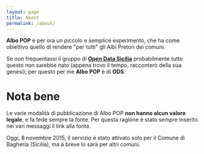 ```yaml
---
layout: page
title: About
permalink: /about/
---
```


**Albo POP** è per ora un piccolo e semplice esperimento, che ha come obiettivo quello di rendere "per tutti" gli Albi Pretori dei comuni.

Se non frequentassi il gruppo di **[Open Data Sicilia](http://opendatasicilia.it/)** probabilmente tutto questo non sarebbe nato (appena trovo il tempo, racconterò della sua genesi); per questo per me **Albo POP** è di **ODS**.

# Nota bene

Le varie modalità di pubblicazione di Albo POP **non hanno alcun valore legale**, e fa fede sempre la fonte. Per questa ragione è stato sempre inserito nei vari messaggi il link alla fonte.

Oggi, 8 novembre 2015, il servizio è stato attivato solo per il Comune di Bagheria (Sicilia), ma a breve lo sarà per altri comuni.
